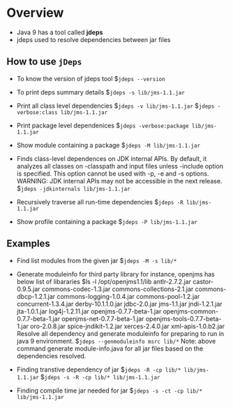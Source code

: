 # Overview
* Java 9 has a tool called <b>jdeps</b>
* jdeps used to resolve dependencies between jar files 


## How to use `jDeps`
* To know the version of jdeps tool
 $`jdeps --version`

* To print deps summary details
 $`jdeps -s lib/jms-1.1.jar`

* Print all class level dependencies 
  $`jdeps -v lib/jms-1.1.jar`
  $`jdeps -verbose:class lib/jms-1.1.jar`

* Print package level dependenices
  $`jdeps -verbose:package lib/jms-1.1.jar`

* Show module containing a package
  $`jdeps -M lib/jms-1.1.jar`

* Finds class-level dependences on JDK internal APIs.
  By default, it analyzes all classes on -classpath
  and input files unless -include option is specified.
  This option cannot be used with -p, -e and -s options.
  WARNING: JDK internal APIs may not be accessible in
  the next release.
  $`jdeps -jdkinternals lib/jms-1.1.jar`

* Recursively traverse all run-time dependencies
  $`jdeps -R lib/jms-1.1.jar`

* Show profile containing a package
  $`jdeps -P lib/jms-1.1.jar`

## Examples
* Find list modules from the given jar
  $`jdeps -M -s lib/*`

* Generate moduleinfo for third party library
  for instance, openjms has below list of libararies
  $ls -l /opt/openjms1.1/lib
    antlr-2.7.2.jar
    castor-0.9.5.jar
    commons-codec-1.3.jar
    commons-collections-2.1.jar
    commons-dbcp-1.2.1.jar
    commons-logging-1.0.4.jar
    commons-pool-1.2.jar
    concurrent-1.3.4.jar
    derby-10.1.1.0.jar
    jdbc-2.0.jar
    jms-1.1.jar
    jndi-1.2.1.jar
    jta-1.0.1.jar
    log4j-1.2.11.jar
    openjms-0.7.7-beta-1.jar
    openjms-common-0.7.7-beta-1.jar
    openjms-net-0.7.7-beta-1.jar
    openjms-tools-0.7.7-beta-1.jar
    oro-2.0.8.jar
    spice-jndikit-1.2.jar
    xerces-2.4.0.jar
    xml-apis-1.0.b2.jar
  Resolve all dependency and generate moduleinfo for preparing 
  to run in java 9 environment.
  $`jdeps --genmoduleinfo msrc lib/*`
  Note: above command generate module-info.java for all jar files
  based on the dependencies resolved.

* Finding transtive dependency of jar
  $`jdeps -R -cp lib/* lib/jms-1.1.jar`
  $`jdeps -s -R -cp lib/* lib/jms-1.1.jar`

* Finding compile time jar needed for jar
  $`jdeps -s -ct -cp lib/* lib/jms-1.1.jar`

